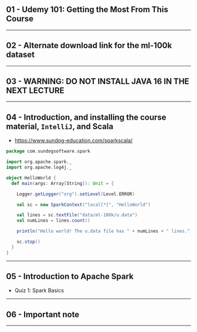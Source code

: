 ## 01 - Udemy 101: Getting the Most From This Course

***

## 02 - Alternate download link for the ml-100k dataset

***

## 03 - WARNING: DO NOT INSTALL JAVA 16 IN THE NEXT LECTURE

***

## 04 - Introduction, and installing the course material, `IntelliJ`, and Scala
* https://www.sundog-education.com/sparkscala/

```scala
package com.sundogsoftware.spark

import org.apache.spark._
import org.apache.log4j._

object HelloWorld {
  def main(args: Array[String]): Unit = {

    Logger.getLogger("org").setLevel(Level.ERROR)

    val sc = new SparkContext("local[*]", "HelloWorld")

    val lines = sc.textFile("data/ml-100k/u.data")
    val numLines = lines.count()

    println("Hello world! The u.data file has " + numLines + " lines.")

    sc.stop()
  }
}
```

***

## 05 - Introduction to Apache Spark
* Quiz 1: Spark Basics

***

## 06 - Important note

***
